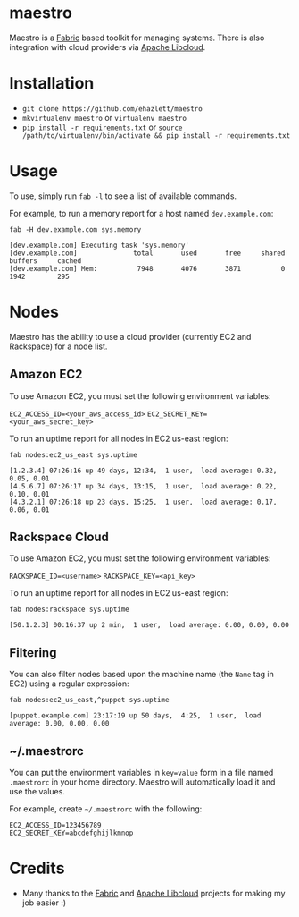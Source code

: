 # maestro
Maestro is a [Fabric](http://fabfile.org) based toolkit for managing systems.  There is also integration with cloud providers via [Apache Libcloud](http://libcloud.apache.org).

# Installation

* `git clone https://github.com/ehazlett/maestro`
* `mkvirtualenv maestro` or `virtualenv maestro`
* `pip install -r requirements.txt` or `source /path/to/virtualenv/bin/activate && pip install -r requirements.txt`

# Usage
To use, simply run `fab -l` to see a list of available commands. 

For example, to run a memory report for a host named `dev.example.com`:

`fab -H dev.example.com sys.memory`

```
[dev.example.com] Executing task 'sys.memory'
[dev.example.com]              total       used       free     shared    buffers     cached
[dev.example.com] Mem:          7948       4076       3871          0       1942        295
```

# Nodes
Maestro has the ability to use a cloud provider (currently EC2 and Rackspace) for a node list. 

## Amazon EC2
To use Amazon EC2, you must set the following environment variables:

`EC2_ACCESS_ID=<your_aws_access_id>`
`EC2_SECRET_KEY=<your_aws_secret_key>`

To run an uptime report for all nodes in EC2 us-east region:

`fab nodes:ec2_us_east sys.uptime`

```
[1.2.3.4] 07:26:16 up 49 days, 12:34,  1 user,  load average: 0.32, 0.05, 0.01
[4.5.6.7] 07:26:17 up 34 days, 13:15,  1 user,  load average: 0.22, 0.10, 0.01
[4.3.2.1] 07:26:18 up 23 days, 15:25,  1 user,  load average: 0.17, 0.06, 0.01
```

## Rackspace Cloud
To use Amazon EC2, you must set the following environment variables:

`RACKSPACE_ID=<username>`
`RACKSPACE_KEY=<api_key>`

To run an uptime report for all nodes in EC2 us-east region:

`fab nodes:rackspace sys.uptime`

```
[50.1.2.3] 00:16:37 up 2 min,  1 user,  load average: 0.00, 0.00, 0.00
```

## Filtering
You can also filter nodes based upon the machine name (the `Name` tag in EC2) using a regular expression:

`fab nodes:ec2_us_east,^puppet sys.uptime`

```
[puppet.example.com] 23:17:19 up 50 days,  4:25,  1 user,  load average: 0.00, 0.00, 0.00
```

## ~/.maestrorc
You can put the environment variables in `key=value` form in a file named `.maestrorc` in your home directory.  Maestro will automatically load it and use the values.

For example, create `~/.maestrorc` with the following:

```
EC2_ACCESS_ID=123456789
EC2_SECRET_KEY=abcdefghijlkmnop
```

# Credits

* Many thanks to the [Fabric](http://fabfile.org) and [Apache Libcloud](http://libcloud.apache.org) projects for making my job easier :)